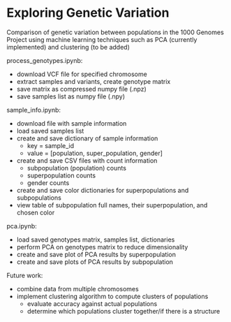 # Exploring Genetic Variation
Comparison of genetic variation between populations in the 1000 Genomes Project using machine learning techniques such as PCA (currently implemented) and clustering (to be added)

process_genotypes.ipynb: 
- download VCF file for specified chromosome
- extract samples and variants, create genotype matrix
- save matrix as compressed numpy file (.npz)
- save samples list as numpy file (.npy)

sample_info.ipynb: 
- download file with sample information
- load saved samples list
- create and save dictionary of sample information
    - key = sample_id
    - value = [population, super_population, gender]
- create and save CSV files with count information
    - subpopulation (population) counts
    - superpopulation counts
    - gender counts
- create and save color dictionaries for superpopulations and subpopulations
- view table of subpopulation full names, their superpopulation, and chosen color

pca.ipynb:
- load saved genotypes matrix, samples list, dictionaries
- perform PCA on genotypes matrix to reduce dimensionality
- create and save plot of PCA results by superpopulation
- create and save plots of PCA results by subpopulation

Future work:
- combine data from multiple chromosomes
- implement clustering algorithm to compute clusters of populations
    - evaluate accuracy against actual populations
    - determine which populations cluster together/if there is a structure
